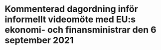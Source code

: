 # Kommenterad dagordning inför informellt videomöte med EU:s ekonomi- och finansministrar den 6 september 2021


